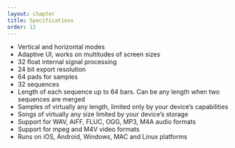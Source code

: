 ```yaml
---
layout: chapter
title: Specifications
order: 12
---
```


* Vertical and horizontal modes
* Adaptive UI, works on multitudes of screen sizes
* 32 float internal signal processing
* 24 bit export resolution
* 64 pads for samples
* 32 sequences
* Length of each sequence up to 64 bars. Can be any length when two sequences are merged
* Samples of virtually any length, limited only by your device’s capabilities
* Songs of virtually any size limited by your device’s storage
* Support for WAV, AIFF, FLUC, OGG, MP3, M4A audio formats
* Support for mpeg and M4V video formats
* Runs on iOS, Android, Windows, MAC and Linux platforms
